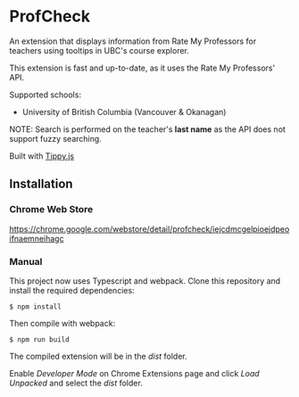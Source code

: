 # ProfCheck

An extension that displays information from Rate My Professors for teachers using tooltips in UBC's course explorer.

This extension is fast and up-to-date, as it uses the Rate My Professors' API.

Supported schools:

- University of British Columbia (Vancouver & Okanagan)

NOTE: Search is performed on the teacher's **last name** as the API does not support fuzzy searching.

Built with [Tippy.js](https://atomiks.github.io/tippyjs/)

## Installation

### Chrome Web Store

https://chrome.google.com/webstore/detail/profcheck/iejcdmcgelpioejdpeoifnaemneihagc

### Manual

This project now uses Typescript and webpack. Clone this repository and install the required dependencies:

```shell
$ npm install
```

Then compile with webpack:

```shell
$ npm run build
```

The compiled extension will be in the _dist_ folder.

Enable _Developer Mode_ on Chrome Extensions page and click _Load Unpacked_ and select the _dist_ folder.
